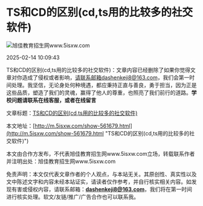 # TS和CD的区别(cd,ts用的比较多的社交软件)

![旭佳教育招生网www.5isxw.com](/uploadfile/202212/2cebd9f69afe918.png)

2025-02-14 10:09:43

TS和CD的区别(cd,ts用的比较多的社交软件)：文章内容已经删除了如果你觉得文章对你造成了侵权或者影响，请联系邮箱dashenkeji8@163.com，我们会第一时间处理。我坚信，无论身处何种境遇，都应秉持正直与善良，勇于担当，因为正是这些品质，塑造了我们的灵魂，赢得了他人的尊重，也照亮了我们前行的道路。**学校问题请联系在线客服，或者在线留言**

文章标题：[TS和CD的区别(cd,ts用的比较多的社交软件)](http://m.5isxw.com/show-561679.html "TS和CD的区别(cd,ts用的比较多的社交软件)")

本文地址：[http://m.5isxw.com/show-561679.html](http://m.5isxw.com/show-561679.html "TS和CD的区别(cd,ts用的比较多的社交软件)")

本文由合作方发布，不代表旭佳教育招生网www.5isxw.com立场，转载联系作者并注明出处：旭佳教育招生网www.5isxw.com

免责声明：本文仅代表文章作者的个人观点，与本站无关。其原创性、真实性以及文中陈述文字和内容未经本站证实，请读者仅作参考，并自行核实相关内容。如发现有害或侵权内容，请联系邮箱：**dashenkeji8@163.com**，我们将在第一时间进行核实处理。软文/友链/推广/广告合作也可以联系我。